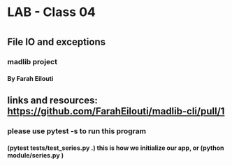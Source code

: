 # LAB - Class 04
#
## File IO and exceptions
### madlib project
#### By Farah Eilouti
## links and resources: https://github.com/FarahEilouti/madlib-cli/pull/1

### please use pytest -s to run this program

#### (pytest tests/test_series.py .) this is how we initialize our app, or (python module/series.py )
